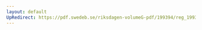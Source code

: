 ```yaml
---
layout: default
UpRedirect: https://pdf.swedeb.se/riksdagen-volumeG-pdf/199394/reg_199394/reg_199394_0184.pdf
---
```

